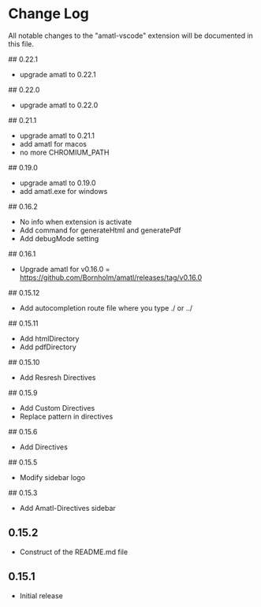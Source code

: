 # Change Log

All notable changes to the "amatl-vscode" extension will be documented in this file.

## 0.22.1

- upgrade amatl to 0.22.1

## 0.22.0

- upgrade amatl to 0.22.0

## 0.21.1

- upgrade amatl to 0.21.1
- add amatl for macos
- no more CHROMIUM_PATH

## 0.19.0

- upgrade amatl to 0.19.0
- add amatl.exe for windows

## 0.16.2

- No info when extension is activate
- Add command for generateHtml and generatePdf
- Add debugMode setting

## 0.16.1

- Upgrade amatl for v0.16.0 = https://github.com/Bornholm/amatl/releases/tag/v0.16.0

## 0.15.12

- Add autocompletion route file where you type ./ or ../

## 0.15.11

- Add htmlDirectory
- Add pdfDirectory

## 0.15.10

- Add Resresh Directives

## 0.15.9

- Add Custom Directives
- Replace pattern in directives

## 0.15.6

- Add Directives

## 0.15.5

- Modify sidebar logo

## 0.15.3

- Add Amatl-Directives sidebar

## 0.15.2

- Construct of the README.md file

## 0.15.1

- Initial release